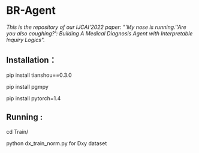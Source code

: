 # BR-Agent

*This is the repository of our IJCAI'2022 paper: "'My nose is running.''Are you also coughing?': Building A Medical Diagnosis Agent with Interpretable Inquiry Logics".*

## Installation：

pip install tianshou==0.3.0 

pip install pgmpy

pip install pytorch=1.4


## Running :

cd Train/

python dx_train_norm.py for Dxy dataset
